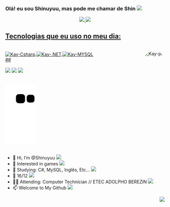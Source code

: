 ### Olá! eu sou Shinuyuu, mas pode me chamar de Shin <img src="https://media.tenor.com/llY4dBe08RkAAAAi/pikachu.gif" width="30px"> 
<div align="center">
  <a href="https://github.com/shinuyuu">
  <img height="150em" src="https://github-readme-stats.vercel.app/api?username=shinuyuu&show_icons=true&theme=synthwave&include_all_commits=true&count_private=true"/>
  <img height="150em" src="https://github-readme-stats.vercel.app/api/top-langs/?username=shinuyuu&layout=compact&langs_count=7&theme=synthwave"/>
</div>

## Tecnologias que eu uso no meu dia:
<div style="display: inline_block"><br>
  <img align="center" alt="Kay-Csharp" src="https://img.shields.io/badge/C%23-239120?style=for-the-badge&logo=c-sharp&logoColor=white">
  <img align="center" alt="Kay-.NET" src="https://img.shields.io/badge/.NET-5C2D91?style=for-the-badge&logo=.net&logoColor=white">
  <img align="center" alt="Kay-MYSQL" src="https://img.shields.io/badge/MySQL-00000F?style=for-the-badge&logo=mysql&logoColor=white">
   <img align="right" alt="Kay-pic" height="150" style="border-radius:50px;"
 src="https://media4.giphy.com/media/HHnQNw8ISxlhYkZIQR/giphy.gif?cid=ecf05e47clq9yrqvueim344ylwuc1fxzto90ry6o0648w5kc&ep=v1_gifs_search&rid=giphy.gif&ct=g">
</div>
  ##
  
<div style="display: inline_block"><br>
  <a href="https://instagram.com/shinuyuu_" target="_blank"><img src="https://img.shields.io/badge/-Instagram-%23E4405F?style=for-the-badge&logo=instagram&logoColor=white" target="_blank"></a>
  <a href = " "><img src="https://img.shields.io/badge/-Gmail-%23333?style=for-the-badge&logo=gmail&logoColor=white" target="_blank"></a>
  <a href = "https://discord.com/shinuyuu"><img src="https://img.shields.io/badge/Discord-7289DA?style=for-the-badge&logo=discord&logoColor=white" target="_blank"></a>

  </div>

<br>
   
![Snake animation](https://github.com/victoriaflb/victoriaflb/blob/output/github-contribution-grid-snake.svg)  
  ##
- 👋 Hi, I’m @Shinuyuu <img src="https://media.tenor.com/TkRdt-ZtAgcAAAAi/tychq.gif" width="35px">
- 👀 Interested in games <img src="https://media.tenor.com/1iYwnjLuji0AAAAi/pikachu-minecraft.gif" width="35px">
- 🌱 Studying: C#, MySQL, Inglês, Etc... <img src="https://media.tenor.com/w6ihDzAILIMAAAAi/anime-meme.gif" width="35px">
- 💞️ 16/12 <img src="https://media.tenor.com/eR6Sd6ovSI0AAAAi/love-pikachu-pipoudark.gif" width="35px">
- 👩‍💻 Attending: Computer Technician // ETEC ADOLPHO BEREZIN <img src="https://media.tenor.com/4HDSWO43pHAAAAAi/kumapls-anime.gif" width="35px">
- 📫 Welcome to My Github <img src="https://media.tenor.com/siLSzjQ2PFMAAAAi/makima.gif" width="35px">
<img align="right" height="350em" src="https://i.pinimg.com/originals/4f/d0/c0/4fd0c049c173c9beb5a0101a84deb6f9.gif">
